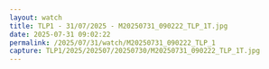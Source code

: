 ```yaml
---
layout: watch
title: TLP1 - 31/07/2025 - M20250731_090222_TLP_1T.jpg
date: 2025-07-31 09:02:22
permalink: /2025/07/31/watch/M20250731_090222_TLP_1
capture: TLP1/2025/202507/20250730/M20250731_090222_TLP_1T.jpg
---
```

